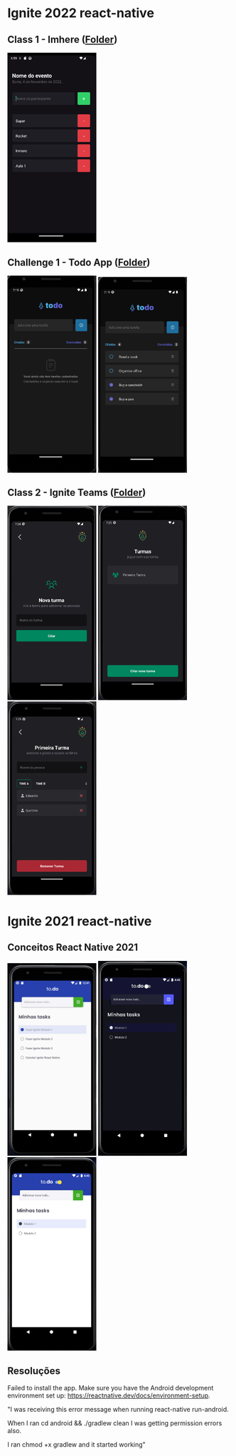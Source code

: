 # Ignite 2022 react-native

## Class 1 - Imhere ([Folder](./react-native-2022/aulas/1-imhere/))

<img width="200px" src="./react-native-2022/aulas/1-imhere/aula-1.png" alt="Tela 1 Aula imhere 2022"/>

## Challenge 1 - Todo App ([Folder](./react-native-2022/desafios/1-todo/))

<img width="200px" src="./react-native-2022/desafios/1-todo/todo-1.png" alt="Tela 1 Desafio todo 2022"/>
<img width="200px" src="./react-native-2022/desafios/1-todo/todo-2.png" alt="Tela 2 Desafio todo 2022"/>

## Class 2 - Ignite Teams ([Folder](./react-native-2022/aulas/2-igniteteams/))

<img width="200px" src="./react-native-2022/aulas/2-igniteteams/igniteteams-1.png" alt="Tela 1 Aula igniteteams 2022"/>
<img width="200px"  src="./react-native-2022/aulas/2-igniteteams/igniteteams-2.png"  alt="Tela 2 Aula igniteteams 2022"/>
<img width="200px"  src="./react-native-2022/aulas/2-igniteteams/igniteteams-3.png"  alt="Tela 3 Aula igniteteams 2022"/>

# Ignite 2021 react-native

## Conceitos React Native 2021

<img width="200px" src="./react-native-2021/desafios/1-conceitos-do-react-native-e-theme/1-conceitos-do-react-native.png" alt="Tela Desafio 1"/>
<img width="200px" src="./react-native-2021/desafios/1-conceitos-do-react-native-e-theme/1.2-desafio-theme-switch.png" alt="Tela Desafio 2"/>
<img width="200px" src="./react-native-2021/desafios/1-conceitos-do-react-native-e-theme/1.2-desafio-theme-switch-2.png" alt="Tela Desafio 2"/>

## Resoluções

Failed to install the app. Make sure you have the Android development environment set up: https://reactnative.dev/docs/environment-setup.

"I was receiving this error message when running react-native run-android.

When I ran cd android && ./gradlew clean I was getting permission errors also.

I ran chmod +x gradlew and it started working"
